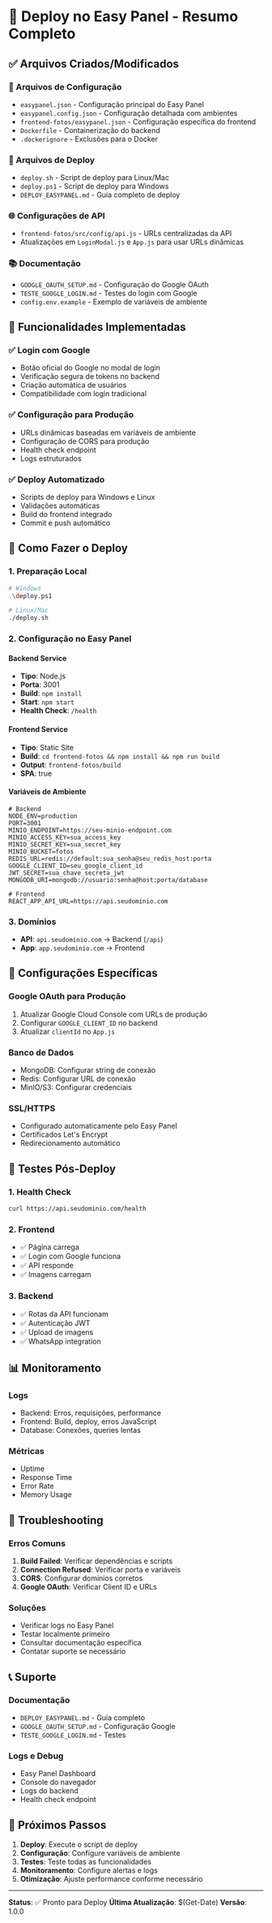 # 🚀 Deploy no Easy Panel - Resumo Completo

## ✅ Arquivos Criados/Modificados

### 📁 Arquivos de Configuração
- `easypanel.json` - Configuração principal do Easy Panel
- `easypanel.config.json` - Configuração detalhada com ambientes
- `frontend-fotos/easypanel.json` - Configuração específica do frontend
- `Dockerfile` - Containerização do backend
- `.dockerignore` - Exclusões para o Docker

### 🔧 Arquivos de Deploy
- `deploy.sh` - Script de deploy para Linux/Mac
- `deploy.ps1` - Script de deploy para Windows
- `DEPLOY_EASYPANEL.md` - Guia completo de deploy

### 🌐 Configurações de API
- `frontend-fotos/src/config/api.js` - URLs centralizadas da API
- Atualizações em `LoginModal.js` e `App.js` para usar URLs dinâmicas

### 📚 Documentação
- `GOOGLE_OAUTH_SETUP.md` - Configuração do Google OAuth
- `TESTE_GOOGLE_LOGIN.md` - Testes do login com Google
- `config.env.example` - Exemplo de variáveis de ambiente

## 🎯 Funcionalidades Implementadas

### ✅ Login com Google
- Botão oficial do Google no modal de login
- Verificação segura de tokens no backend
- Criação automática de usuários
- Compatibilidade com login tradicional

### ✅ Configuração para Produção
- URLs dinâmicas baseadas em variáveis de ambiente
- Configuração de CORS para produção
- Health check endpoint
- Logs estruturados

### ✅ Deploy Automatizado
- Scripts de deploy para Windows e Linux
- Validações automáticas
- Build do frontend integrado
- Commit e push automático

## 🚀 Como Fazer o Deploy

### 1. Preparação Local
```bash
# Windows
.\deploy.ps1

# Linux/Mac
./deploy.sh
```

### 2. Configuração no Easy Panel

#### Backend Service
- **Tipo**: Node.js
- **Porta**: 3001
- **Build**: `npm install`
- **Start**: `npm start`
- **Health Check**: `/health`

#### Frontend Service
- **Tipo**: Static Site
- **Build**: `cd frontend-fotos && npm install && npm run build`
- **Output**: `frontend-fotos/build`
- **SPA**: true

#### Variáveis de Ambiente
```env
# Backend
NODE_ENV=production
PORT=3001
MINIO_ENDPOINT=https://seu-minio-endpoint.com
MINIO_ACCESS_KEY=sua_access_key
MINIO_SECRET_KEY=sua_secret_key
MINIO_BUCKET=fotos
REDIS_URL=redis://default:sua_senha@seu_redis_host:porta
GOOGLE_CLIENT_ID=seu_google_client_id
JWT_SECRET=sua_chave_secreta_jwt
MONGODB_URI=mongodb://usuario:senha@host:porta/database

# Frontend
REACT_APP_API_URL=https://api.seudominio.com
```

### 3. Domínios
- **API**: `api.seudominio.com` → Backend (`/api`)
- **App**: `app.seudominio.com` → Frontend

## 🔧 Configurações Específicas

### Google OAuth para Produção
1. Atualizar Google Cloud Console com URLs de produção
2. Configurar `GOOGLE_CLIENT_ID` no backend
3. Atualizar `clientId` no `App.js`

### Banco de Dados
- MongoDB: Configurar string de conexão
- Redis: Configurar URL de conexão
- MinIO/S3: Configurar credenciais

### SSL/HTTPS
- Configurado automaticamente pelo Easy Panel
- Certificados Let's Encrypt
- Redirecionamento automático

## 🧪 Testes Pós-Deploy

### 1. Health Check
```bash
curl https://api.seudominio.com/health
```

### 2. Frontend
- ✅ Página carrega
- ✅ Login com Google funciona
- ✅ API responde
- ✅ Imagens carregam

### 3. Backend
- ✅ Rotas da API funcionam
- ✅ Autenticação JWT
- ✅ Upload de imagens
- ✅ WhatsApp integration

## 📊 Monitoramento

### Logs
- Backend: Erros, requisições, performance
- Frontend: Build, deploy, erros JavaScript
- Database: Conexões, queries lentas

### Métricas
- Uptime
- Response Time
- Error Rate
- Memory Usage

## 🚨 Troubleshooting

### Erros Comuns
1. **Build Failed**: Verificar dependências e scripts
2. **Connection Refused**: Verificar porta e variáveis
3. **CORS**: Configurar domínios corretos
4. **Google OAuth**: Verificar Client ID e URLs

### Soluções
- Verificar logs no Easy Panel
- Testar localmente primeiro
- Consultar documentação específica
- Contatar suporte se necessário

## 📞 Suporte

### Documentação
- `DEPLOY_EASYPANEL.md` - Guia completo
- `GOOGLE_OAUTH_SETUP.md` - Configuração Google
- `TESTE_GOOGLE_LOGIN.md` - Testes

### Logs e Debug
- Easy Panel Dashboard
- Console do navegador
- Logs do backend
- Health check endpoint

## 🎉 Próximos Passos

1. **Deploy**: Execute o script de deploy
2. **Configuração**: Configure variáveis de ambiente
3. **Testes**: Teste todas as funcionalidades
4. **Monitoramento**: Configure alertas e logs
5. **Otimização**: Ajuste performance conforme necessário

---

**Status**: ✅ Pronto para Deploy
**Última Atualização**: $(Get-Date)
**Versão**: 1.0.0 